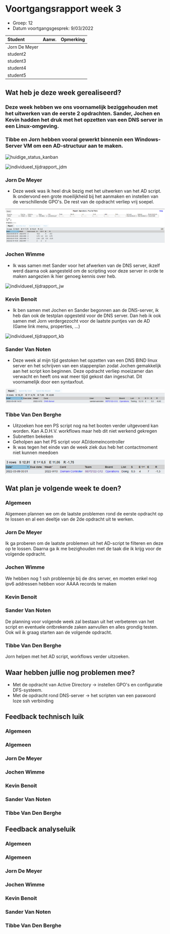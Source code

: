 # Voortgangsrapport week 3

- Groep: 12
- Datum voortgangsgesprek: 9/03/2022

| Student  | Aanw. | Opmerking |
| :------- | :---- | :-------- |
| Jorn De Meyer |       |           |
| student2 |       |           |
| student3 |       |           |
| student4 |       |           |
| student5 |       |           |

## Wat heb je deze week gerealiseerd?

### Deze week hebben we ons voornamelijk beziggehouden met het uitwerken van de eerste 2 opdrachten. Sander, Jochen en Kevin hadden het druk met het opzetten van een DNS server in een Linux-omgeving.

### Tibbe en Jorn hebben vooral gewerkt binnenin een Windows-Server VM om een AD-structuur aan te maken.

![huidige_status_kanban](https://cdn.discordapp.com/attachments/746033773115736176/950898734902964274/unknown.png)

![individueel_tijdrapport_jdm](https://cdn.discordapp.com/attachments/746033773115736176/950899538284142592/unknown.png)

### Jorn De Meyer

- Deze week was ik heel druk bezig met het uitwerken van het AD script. Ik ondervond een grote moeilijkheid bij het aanmaken en instellen van de verschillende GPO's. De rest van de opdracht verliep vrij soepel.

![individueel_tijdrapport_jdm](img/Jorn/W3.png)

### Jochen Wimme

- Ik was samen met Sander voor het afwerken van de DNS server, ikzelf werd daarna ook aangesteld om de scripting voor deze server in orde te maken aangezien ik hier genoeg kennis over heb.

![individueel_tijdrapport_jw](https://cdn.discordapp.com/attachments/946042108182138965/951095941522407464/unknown.png)

### Kevin Benoit

- Ik ben samen met Jochen en Sander begonnen aan de DNS-server, ik heb dan ook de testplan opgesteld voor de DNS server. Dan heb ik ook
  samen met Jorn verdergezocht voor de laatste puntjes van de AD (Game link menu, properties, ...)

![individueel_tijdrapport_kb](https://cdn.discordapp.com/attachments/888016414185766953/951098040238886972/unknown.png)

### Sander Van Noten

- Deze week al mijn tijd gestoken het opzetten van een DNS BIND linux server en het schrijven van een stappenplan zodat Jochen gemakkelijk aan het script kon beginnen. Deze opdracht verliep moeizamer dan verwacht en heeft ons wat meer tijd gekost dan ingeschat. Dit voornamelijk door een syntaxfout.

![individueel_tijdrapport_SVN](img/Sander/TabelSEP.png)

### Tibbe Van Den Berghe

- Uitzoeken hoe een PS script nog na het booten verder uitgevoerd kan worden. Kan A.D.H.V. workflows maar heb dit niet werkend gekregen
- Subnetten bekeken
- Geholpen aan het PS script voor AD/domeincontroller
- Ik was tegen het einde van de week ziek dus heb het contactmoment niet kunnen meedoen

![individueel_tijdrapport_TVDB](img/Tibbe/week3.png)

## Wat plan je volgende week te doen?

### Algemeen

Algemeen plannen we om de laatste problemen rond de eerste opdracht op te lossen en al een deeltje van de 2de opdracht uit te werken.

### Jorn De Meyer

Ik ga proberen om de laatste problemen uit het AD-script te filteren en deze op te lossen. Daarna ga ik me bezighouden met de taak die ik krijg voor de volgende opdracht.

### Jochen Wimme

We hebben nog 1 ssh probleemje bij de dns server, en moeten enkel nog ipv6 addressen hebben voor AAAA records te maken

### Kevin Benoit

### Sander Van Noten

De planning voor volgende week zal bestaan uit het verbeteren van het script en eventuele ontbrekende zaken aanvullen en alles grondig testen. Ook wil ik graag starten aan de volgende opdracht.

### Tibbe Van Den Berghe

Jorn helpen met het AD script, workflows verder uitzoeken.

## Waar hebben jullie nog problemen mee?

- Met de opdracht van Active Directory -> instellen GPO's en configuratie DFS-systeem.
- Met de opdracht rond DNS-server -> het scripten van een paswoord loze ssh verbinding

## Feedback technisch luik

### Algemeen

### Algemeen

### Jorn De Meyer

### Jochen Wimme

### Kevin Benoit

### Sander Van Noten

### Tibbe Van Den Berghe

## Feedback analyseluik

### Algemeen

### Algemeen

### Jorn De Meyer

### Jochen Wimme

### Kevin Benoit

### Sander Van Noten

### Tibbe Van Den Berghe
